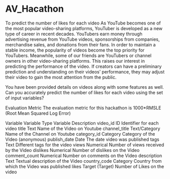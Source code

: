 # AV_Hacathon
To predict the number of likes for each video
As YouTube becomes one of the most popular video-sharing platforms, YouTuber is developed as a new type of career in recent decades. YouTubers earn money through advertising revenue from YouTube videos, sponsorships from companies, merchandise sales, and donations from their fans. In order to maintain a stable income, the popularity of videos become the top priority for YouTubers. Meanwhile, some of our friends are YouTubers or channel owners in other video-sharing platforms. This raises our interest in predicting the performance of the video. If creators can have a preliminary prediction and understanding on their videos’ performance, they may adjust their video to gain the most attention from the public.

You have been provided details on videos along with some features as well. Can you accurately predict the number of likes for each video using the set of input variables?

Evaluation Metric
The evaluation metric for this hackathon is 1000*RMSLE (Root Mean Squared Log Error)


Variable	             Variable Type	Variable Description
video_id	ID	         Identifier for each video
title	Text	           Name of the Video on Youtube
channel_title	         Text/Category	Name of the Channel on Youtube
category_id	Category	 Category of the Video (anonymous)
publish_date	Date	   The date video was published
tags	Text	           Different tags for the video
views	Numerical	       Number of views received by the Video
dislikes	             Numerical	Number of dislikes on the Video
comment_count	         Numerical	Number on comments on the Video
description	Text	     Textual description of the Video
country_code	         Category	Country from which the Video was published
likes	Target	         (Target) Number of Likes on the video
